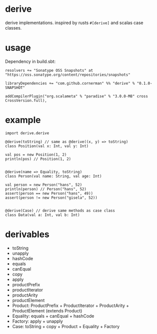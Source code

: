 # derive

derive implementations. inspired by rusts `#[derive]` and scalas case classes.

# usage

Dependency in build.sbt:
```
resolvers += "Sonatype OSS Snapshots" at "https://oss.sonatype.org/content/repositories/snapshots"

libraryDependencies += "com.github.cornerman" %% "derive" % "0.1.0-SNAPSHOT"

addCompilerPlugin("org.scalameta" % "paradise" % "3.0.0-M8" cross CrossVersion.full),
```

# example

```
import derive.derive

@derive(toString) // same as @derive((x, y) => toString)
class Position(val x: Int, val y: Int)

val pos = new Position(1, 2)
println(pos) // Position(1, 2)


@derive(name => Equality, toString)
class Person(val name: String, val age: Int)

val person = new Person("hans", 52)
println(person) // Person("hans", 52)
assert(person == new Person("hans", 49))
assert(person != new Person("gisela", 52))


@derive(Case) // derive same methods as case class
class Data(val a: Int, val b: Int)
```

# derivables

* toString
* unapply
* hashCode
* equals
* canEqual
* copy
* apply
* productPrefix
* productIterator
* productArity
* productElement
* Product: ProductPrefix + ProductIterator + ProductArity + ProductElement (extends Product)
* Equality: equals + canEqual + hashCode
* Factory: apply + unapply
* Case: toString + copy + Product + Equality + Factory
